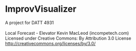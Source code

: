 # ImprovVisualizer
A project for DATT 4931
<br /><br />
Local Forecast - Elevator Kevin MacLeod (incompetech.com)<br />
Licensed under Creative Commons: By Attribution 3.0 License<br />
http://creativecommons.org/licenses/by/3.0/
